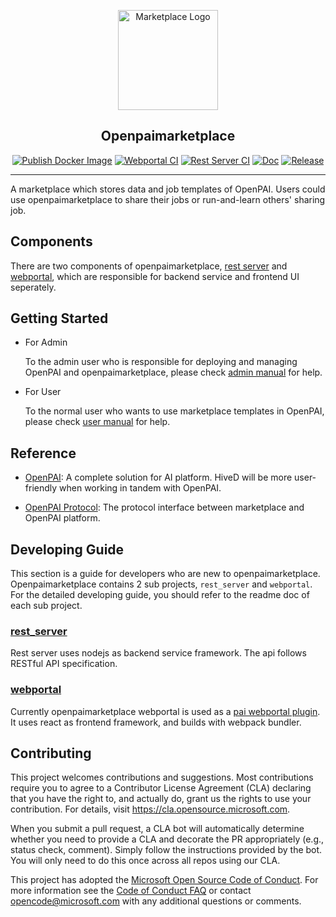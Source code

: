 <p align="center">
  <img src="./docs/images/marketplace.svg" width="160" alt="Marketplace Logo" /></a>
</p>

<h2 align="center">Openpaimarketplace</h2>

<p align="center">
  <a href="https://github.com/microsoft/openpaimarketplace/actions?query=workflow%3A%22Publish+Docker+Image%22"><img src="https://github.com/microsoft/openpaimarketplace/workflows/Publish%20Docker%20Image/badge.svg" alt="Publish Docker Image"></a>
  <a href="https://github.com/microsoft/openpaimarketplace/actions?query=workflow%3AWebportal"><img src="https://github.com/microsoft/openpaimarketplace/workflows/Webportal/badge.svg?branch=master" alt="Webportal CI"></a>
  <a href="https://github.com/microsoft/openpaimarketplace/actions?query=workflow%3A%22Rest+Server%22"><img src="https://github.com/microsoft/openpaimarketplace/workflows/Rest%20Server/badge.svg?branch=master" alt="Rest Server CI"></a>
  <a href="https://openpaimarketplace.readthedocs.io/en/latest/?badge=latest"><img src="https://readthedocs.org/projects/openpaimarketplace/badge/?version=latest" alt="Doc"></a>
  <a href="https://github.com/microsoft/openpaimarketplace/releases"><img src="https://img.shields.io/github/v/release/Microsoft/openpaimarketplace" alt="Release"></a>
</p>

---

A marketplace which stores data and job templates of OpenPAI. Users could use openpaimarketplace to share their jobs or run-and-learn others' sharing job.

## Components

There are two components of openpaimarketplace, [rest server](https://github.com/microsoft/openpaimarketplace/tree/master/rest_server) and [webportal](https://github.com/microsoft/openpaimarketplace/tree/master/webportal), which are responsible for backend service and frontend UI seperately.

## Getting Started

- For Admin
  
  To the admin user who is responsible for deploying and managing OpenPAI and openpaimarketplace, please check [admin manual](https://openpaimarketplace.readthedocs.io/en/latest/admin/README.html) for help.

- For User

  To the normal user who wants to use marketplace templates in OpenPAI, please check [user manual](https://openpaimarketplace.readthedocs.io/en/latest/user/README.html) for help.

## Reference

- [OpenPAI](https://github.com/microsoft/pai): A complete solution for AI platform. HiveD will be more user-friendly when working in tandem with OpenPAI.

- [OpenPAI Protocol](https://github.com/microsoft/openpai-protocol): The protocol interface between marketplace and OpenPAI platform.

## Developing Guide

This section is a guide for developers who are new to openpaimarketplace. Openpaimarketplace contains 2 sub projects, `rest_server` and `webportal`. For the detailed developing guide, you should refer to the readme doc of each sub project.

### [rest_server](./rest_server)

Rest server uses nodejs as backend service framework. The api follows RESTful API specification.

### [webportal](./webportal)

Currently openpaimarketplace webportal is used as a [pai webportal plugin](https://github.com/microsoft/pai/blob/master/docs/manual/cluster-admin/how-to-customize-cluster-by-plugins.md). It uses react as frontend framework, and builds with webpack bundler.

## Contributing

This project welcomes contributions and suggestions. Most contributions require you to agree to a
Contributor License Agreement (CLA) declaring that you have the right to, and actually do, grant us
the rights to use your contribution. For details, visit <https://cla.opensource.microsoft.com>.

When you submit a pull request, a CLA bot will automatically determine whether you need to provide
a CLA and decorate the PR appropriately (e.g., status check, comment). Simply follow the instructions
provided by the bot. You will only need to do this once across all repos using our CLA.

This project has adopted the [Microsoft Open Source Code of Conduct](https://opensource.microsoft.com/codeofconduct/).
For more information see the [Code of Conduct FAQ](https://opensource.microsoft.com/codeofconduct/faq/) or
contact [opencode@microsoft.com](mailto:opencode@microsoft.com) with any additional questions or comments.
